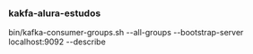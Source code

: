 ### kakfa-alura-estudos

bin/kafka-consumer-groups.sh --all-groups --bootstrap-server localhost:9092 --describe
